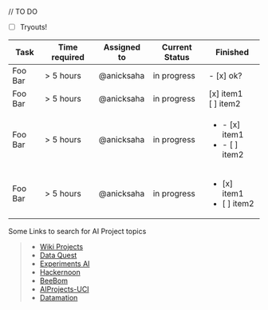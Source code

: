 
// TO DO

- [ ] Tryouts! 


| Task    | Time required | Assigned to   | Current Status | Finished | 
|---------|---------------|---------------|----------------|-----------|
| Foo Bar | > 5 hours  | @anicksaha | in progress | - [x] ok?
| Foo Bar | > 5 hours  | @anicksaha | in progress | [x] item1<br/>[ ] item2
| Foo Bar | > 5 hours  | @anicksaha | in progress | <ul><li>- [x] item1</li><li>- [ ] item2</li></ul>
| Foo Bar | > 5 hours  | @anicksaha | in progress | <ul><li>[x] item1</li><li>[ ] item2</li></ul>

Some Links to search for AI Project topics

> - [Wiki Projects](https://en.wikipedia.org/wiki/List_of_artificial_intelligence_projects)
> - [Data Quest](https://www.dataquest.io/blog/top-20-python-ai-and-machine-learning-open-source-projects/)
> - [Experiments AI](https://experiments.withgoogle.com/collection/ai)
> - [Hackernoon](https://hackernoon.com/50-killer-ai-projects-f1b6966c7dbc)
> - [BeeBom](https://beebom.com/examples-of-artificial-intelligence/)
> - [AIProjects-UCI](https://www.ics.uci.edu/~kibler/AIProjects.html)
> - [Datamation](https://www.datamation.com/open-source/open-source-artificial-intelligence-50-top-projects-1.html)

